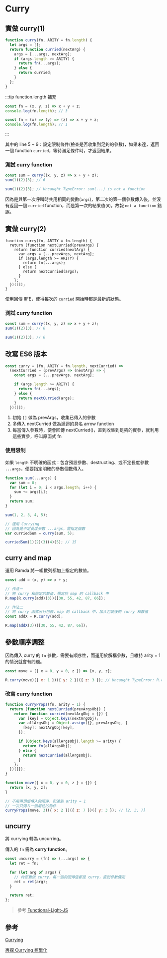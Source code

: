 # Curry

## 實做 curry(1)

```js
function curry(fn, ARITY = fn.length) {
  let args = [];
  return function curried(nextArg) {
    args = [...args, nextArg];
    if (args.length >= ARITY) {
      return fn(...args);
    } else {
      return curried;
    }
  };
}
```

:::tip function.length 補充

```js
const fn = (x, y, z) => x + y + z;
console.log(fn.length); // 3

const fn = (x) => (y) => (z) => x + y + z;
console.log(fn.length); // 1
```

:::

其中的 line 5 ~ 9：設定限制條件(檢查是否收集到足夠的參數)，如果未達，返回一個 function `curried`，等待滿足條件時，才返回結果。

### 測試 curry function

```js
const sum = curry((x, y, z) => x + y + z);
sum(1)(2)(3); // 6

sum(1)(2)(3); // Uncaught TypeError: sum(...) is not a function
```

因為是與第一次呼叫時共用相同的變數(`args`)，第二次的第一個參數傳入後，並沒有返回一個 `curried` function，而是第一次的結果值(`6`)，故報 `not a function` 錯誤。

## 實做 curry(2)

```js{2,11}
function curry(fn, ARITY = fn.length) {
  return (function nextCurried(prevArgs) {
    return function curried(nextArg) {
      var args = [...prevArgs, nextArg];
      if (args.length >= ARITY) {
        return fn(...args);
      } else {
        return nextCurried(args);
      }
    };
  })([]);
}
```

使用回傳 IIFE，使得每次的 `curried` 開始時都是最新的狀態。

### 測試 curry function

```js
const sum = curry((x, y, z) => x + y + z);
sum(1)(2)(3); // 6

sum(1)(2)(3); // 6
```

## 改寫 ES6 版本

```js
const curry = (fn, ARITY = fn.length, nextCurried) =>
  (nextCurried = (prevArgs) => (nextArg) => {
    const args = [...prevArgs, nextArg];

    if (args.length >= ARITY) {
      return fn(...args);
    } else {
      return nextCurried(args);
    }
  })([]);
```

1. 初始 `[]` 做為 prevArgs，收集已傳入的參數
1. 多傳入 nextCurried 做為遞迴的具名 arrow function
1. 每當傳入參數時，便會回傳 nextCurried()，直到收集到足夠的實參，就利用這些實參，呼叫原函式 fn

### 使用限制

如果 `length` 不明確的函式：包含預設參數、destructing、或不定長度參數 `...args`，便要指定明確的參數個數傳入。

```js
function sum(...args) {
  var sum = 0;
  for (let i = 0; i < args.length; i++) {
    sum += args[i];
  }
  return sum;
}

sum(1, 2, 3, 4, 5);

// 運用 Currying
// 因為是不定長度參數 ...args，需指定個數
var curriedSum = curry(sum, 5);

curriedSum(1)(2)(3)(4)(5); // 15
```

## curry and map

運用 Ramda 將一組數列都加上指定的數值。

```js
const add = (x, y) => x + y;

// 作法ㄧ
// 將 curry 和指定的數值，撰寫於 map 的 callback 中
R.map(R.curry(add)(3))([30, 55, 42, 87, 66]);

// 作法二
// 將 curry 函式另行包裝，map 的 callback 中，加入包裝後的 curry 和數值
const addX = R.curry(add);

R.map(addX(3))([30, 55, 42, 87, 66]);
```

## 參數順序調整

因為傳入 curry 的 `fn` 參數，需要有順序性，而運用於解構參數，且維持 arity = 1 的情況就會有問題。

```js
const move = ({ x = 0, y = 0, z }) => [x, y, z];

R.curry(move)({ x: 1 })({ y: 2 })({ z: 3 }); // Uncaught TypeError: R.curry(...)(...) is not a function
```

### 改寫 curry function

```js
function curryProps(fn, arity = 1) {
  return (function nextCurried(prevArgsObj) {
    return function curried(nextArgObj = {}) {
      var [key] = Object.keys(nextArgObj);
      var allArgsObj = Object.assign({}, prevArgsObj, {
        [key]: nextArgObj[key],
      });

      if (Object.keys(allArgsObj).length >= arity) {
        return fn(allArgsObj);
      } else {
        return nextCurried(allArgsObj);
      }
    };
  })({});
}
```

```js
function move({ x = 0, y = 0, z } = {}) {
  return [x, y, z];
}

// 不用再煩惱傳入的順序，和達到 arity = 1
// 一次只傳入一個屬性的物件
curryProps(move, 3)({ x: 2 })({ z: 7 })({ y: 3 }); // [2, 3, 7]
```

## uncurry

將 currying 轉為 uncurring。

傳入的 `fn` 需為 **curry function**。

```js
const uncurry = (fn) => (...args) => {
  let ret = fn;

  for (let arg of args) {
    // 內部實做 curry，每一個的回傳值都是 curry，直到參數傳完
    ret = ret(arg);
  }

  return ret;
};
```

> 參考 [Functional-Light-JS](https://github.com/getify/Functional-Light-JS/blob/master/manuscript/ch3.md#no-curry-for-me-please)

## 參考

[Currying](https://ithelp.ithome.com.tw/articles/10192884)

[再探 Currying 柯里化](https://ithelp.ithome.com.tw/articles/10195145)
